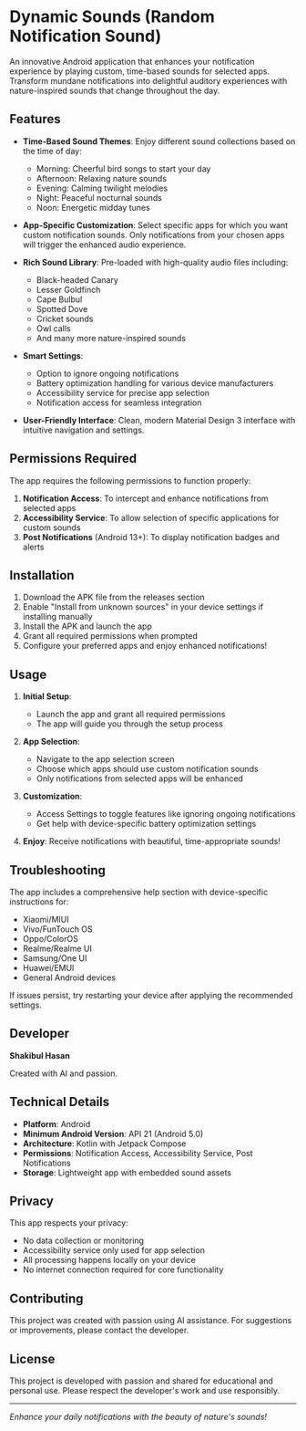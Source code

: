 # Dynamic Sounds (Random Notification Sound)

An innovative Android application that enhances your notification experience by playing custom, time-based sounds for selected apps. Transform mundane notifications into delightful auditory experiences with nature-inspired sounds that change throughout the day.

## Features

- **Time-Based Sound Themes**: Enjoy different sound collections based on the time of day:
  - Morning: Cheerful bird songs to start your day
  - Afternoon: Relaxing nature sounds
  - Evening: Calming twilight melodies
  - Night: Peaceful nocturnal sounds
  - Noon: Energetic midday tunes

- **App-Specific Customization**: Select specific apps for which you want custom notification sounds. Only notifications from your chosen apps will trigger the enhanced audio experience.

- **Rich Sound Library**: Pre-loaded with high-quality audio files including:
  - Black-headed Canary
  - Lesser Goldfinch
  - Cape Bulbul
  - Spotted Dove
  - Cricket sounds
  - Owl calls
  - And many more nature-inspired sounds

- **Smart Settings**:
  - Option to ignore ongoing notifications
  - Battery optimization handling for various device manufacturers
  - Accessibility service for precise app selection
  - Notification access for seamless integration

- **User-Friendly Interface**: Clean, modern Material Design 3 interface with intuitive navigation and settings.

## Permissions Required

The app requires the following permissions to function properly:

1. **Notification Access**: To intercept and enhance notifications from selected apps
2. **Accessibility Service**: To allow selection of specific applications for custom sounds
3. **Post Notifications** (Android 13+): To display notification badges and alerts

## Installation

1. Download the APK file from the releases section
2. Enable "Install from unknown sources" in your device settings if installing manually
3. Install the APK and launch the app
4. Grant all required permissions when prompted
5. Configure your preferred apps and enjoy enhanced notifications!

## Usage

1. **Initial Setup**:
   - Launch the app and grant all required permissions
   - The app will guide you through the setup process

2. **App Selection**:
   - Navigate to the app selection screen
   - Choose which apps should use custom notification sounds
   - Only notifications from selected apps will be enhanced

3. **Customization**:
   - Access Settings to toggle features like ignoring ongoing notifications
   - Get help with device-specific battery optimization settings

4. **Enjoy**: Receive notifications with beautiful, time-appropriate sounds!

## Troubleshooting

The app includes a comprehensive help section with device-specific instructions for:

- Xiaomi/MIUI
- Vivo/FunTouch OS
- Oppo/ColorOS
- Realme/Realme UI
- Samsung/One UI
- Huawei/EMUI
- General Android devices

If issues persist, try restarting your device after applying the recommended settings.

## Developer

**Shakibul Hasan**

Created with AI and passion.

## Technical Details

- **Platform**: Android
- **Minimum Android Version**: API 21 (Android 5.0)
- **Architecture**: Kotlin with Jetpack Compose
- **Permissions**: Notification Access, Accessibility Service, Post Notifications
- **Storage**: Lightweight app with embedded sound assets

## Privacy

This app respects your privacy:
- No data collection or monitoring
- Accessibility service only used for app selection
- All processing happens locally on your device
- No internet connection required for core functionality

## Contributing

This project was created with passion using AI assistance. For suggestions or improvements, please contact the developer.

## License

This project is developed with passion and shared for educational and personal use. Please respect the developer's work and use responsibly.

---

*Enhance your daily notifications with the beauty of nature's sounds!*
